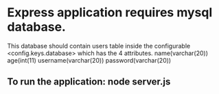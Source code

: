 # Express application requires mysql database.
This database should contain users table inside the configurable <config.keys.database> which has the 4 attributes.
name(varchar(20))
age(int(11)
username(varchar(20))
password(varchar(20))


## To run the application: node server.js